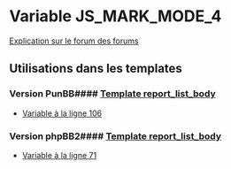 # Variable JS_MARK_MODE_4
[Explication sur le forum des forums](http://forum.forumactif.com/t294113-listing-des-variables#JS_MARK_MODE_4)
## Utilisations dans les templates
### Version PunBB#### [Template report_list_body](punbb/report_list_body.md)
* [Variable à la ligne 106](../punbb/report_list_body.tpl#L106)
### Version phpBB2#### [Template report_list_body](subsilver/report_list_body.md)
* [Variable à la ligne 71](../subsilver/report_list_body.tpl#L71)